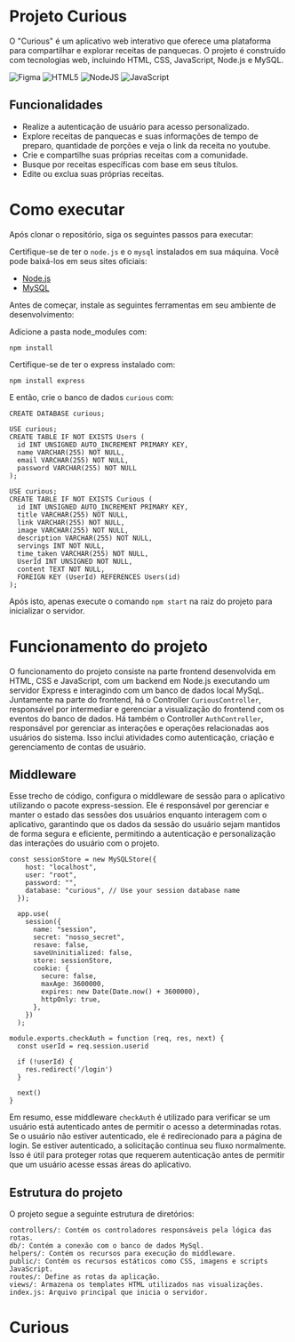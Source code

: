 # Projeto Curious

O "Curious" é um aplicativo web interativo que oferece uma plataforma para compartilhar e explorar receitas de panquecas. O projeto é construído com tecnologias web, incluindo HTML, CSS, JavaScript, Node.js e MySQL.

![Figma](https://img.shields.io/badge/figma-%23F24E1E.svg?style=for-the-badge&logo=figma&logoColor=white)
![HTML5](https://img.shields.io/badge/html5-%23E34F26.svg?style=for-the-badge&logo=html5&logoColor=white)
![NodeJS](https://img.shields.io/badge/node.js-6DA55F?style=for-the-badge&logo=node.js&logoColor=white)
![JavaScript](https://img.shields.io/badge/javascript-%23323330.svg?style=for-the-badge&logo=javascript&logoColor=%23F7DF1E)


## Funcionalidades

- Realize a autenticação de usuário para acesso personalizado.
- Explore receitas de panquecas e suas informações de tempo de preparo, quantidade de porções e veja o link da receita no youtube.
- Crie e compartilhe suas próprias receitas com a comunidade.
- Busque por receitas específicas com base em seus títulos.
- Edite ou exclua suas próprias receitas.


# Como executar

Após clonar o repositório, siga os seguintes passos para executar:

Certifique-se de ter o `node.js` e o `mysql` instalados em sua máquina. Você pode baixá-los em seus sites oficiais:

- [Node.js](https://nodejs.org/)
- [MySQL](https://www.mysql.com/)

Antes de começar, instale as seguintes ferramentas em seu ambiente de desenvolvimento:

Adicione a pasta node_modules com:

```
npm install
```

Certifique-se de ter o express instalado com:

```
npm install express
```

E então, crie o banco de dados `curious` com:

```
CREATE DATABASE curious;

USE curious;
CREATE TABLE IF NOT EXISTS Users (
  id INT UNSIGNED AUTO_INCREMENT PRIMARY KEY,
  name VARCHAR(255) NOT NULL,
  email VARCHAR(255) NOT NULL,
  password VARCHAR(255) NOT NULL
);

USE curious;
CREATE TABLE IF NOT EXISTS Curious (
  id INT UNSIGNED AUTO_INCREMENT PRIMARY KEY,
  title VARCHAR(255) NOT NULL,
  link VARCHAR(255) NOT NULL,
  image VARCHAR(255) NOT NULL,
  description VARCHAR(255) NOT NULL,
  servings INT NOT NULL,
  time_taken VARCHAR(255) NOT NULL,
  UserId INT UNSIGNED NOT NULL,
  content TEXT NOT NULL,
  FOREIGN KEY (UserId) REFERENCES Users(id)
);
```

Após isto, apenas execute o comando `npm start` na raiz do projeto para inicializar o servidor.


# Funcionamento do projeto

O funcionamento do projeto consiste na parte frontend desenvolvida em HTML, CSS e JavaScript, com um backend em Node.js executando um servidor Express e interagindo com um banco de dados local MySqL.
Juntamente na parte do frontend, há o Controller `CuriousController`, responsável por intermediar e gerenciar a visualização do frontend com os eventos do banco de dados.
Há também o Controller `AuthController`, responsável por gerenciar as interações e operações relacionadas aos usuários do sistema. Isso inclui atividades como autenticação, criação e gerenciamento de contas de usuário.


## Middleware

Esse trecho de código, configura o middleware de sessão para o aplicativo utilizando o pacote express-session. Ele é responsável por gerenciar e manter o estado das sessões dos usuários enquanto interagem com o aplicativo, garantindo que os dados da sessão do usuário sejam mantidos de forma segura e eficiente, permitindo a autenticação e personalização das interações do usuário com o projeto.

```
const sessionStore = new MySQLStore({
    host: "localhost",
    user: "root",
    password: "",
    database: "curious", // Use your session database name
  });

  app.use(
    session({
      name: "session",
      secret: "nosso_secret",
      resave: false,
      saveUninitialized: false,
      store: sessionStore,
      cookie: {
        secure: false,
        maxAge: 3600000,
        expires: new Date(Date.now() + 3600000),
        httpOnly: true,
      },
    })
  );
```

```
module.exports.checkAuth = function (req, res, next) {
  const userId = req.session.userid

  if (!userId) {
    res.redirect('/login')
  }

  next()
}
```

Em resumo, esse middleware `checkAuth` é utilizado para verificar se um usuário está autenticado antes de permitir o acesso a determinadas rotas. Se o usuário não estiver autenticado, ele é redirecionado para a página de login. Se estiver autenticado, a solicitação continua seu fluxo normalmente. Isso é útil para proteger rotas que requerem autenticação antes de permitir que um usuário acesse essas áreas do aplicativo.


## Estrutura do projeto

O projeto segue a seguinte estrutura de diretórios:

```
controllers/: Contém os controladores responsáveis pela lógica das rotas.
db/: Contém a conexão com o banco de dados MySql.
helpers/: Contém os recursos para execução do middleware.
public/: Contém os recursos estáticos como CSS, imagens e scripts JavaScript.
routes/: Define as rotas da aplicação.
views/: Armazena os templates HTML utilizados nas visualizações.
index.js: Arquivo principal que inicia o servidor.
```

# Curious
